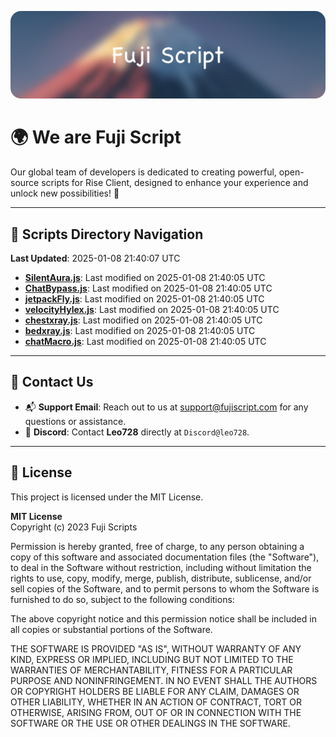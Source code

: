 ![Banner](.github/b.webp)

# 🌍 **We are Fuji Script**

Our global team of developers is dedicated to creating powerful, open-source scripts for Rise Client, designed to enhance your experience and unlock new possibilities! 🌟

---
<!-- SCRIPTS_NAVIGATION_START -->
## 📂 **Scripts Directory Navigation**

**Last Updated**: 2025-01-08 21:40:07 UTC

- **[SilentAura.js](scripts/SilentAura.js)**: Last modified on 2025-01-08 21:40:05 UTC
- **[ChatBypass.js](scripts/ChatBypass.js)**: Last modified on 2025-01-08 21:40:05 UTC
- **[jetpackFly.js](scripts/jetpackFly.js)**: Last modified on 2025-01-08 21:40:05 UTC
- **[velocityHylex.js](scripts/velocityHylex.js)**: Last modified on 2025-01-08 21:40:05 UTC
- **[chestxray.js](scripts/chestxray.js)**: Last modified on 2025-01-08 21:40:05 UTC
- **[bedxray.js](scripts/bedxray.js)**: Last modified on 2025-01-08 21:40:05 UTC
- **[chatMacro.js](scripts/chatMacro.js)**: Last modified on 2025-01-08 21:40:05 UTC

<!-- SCRIPTS_NAVIGATION_END -->

---

## 💬 **Contact Us**  
- 📬 **Support Email**: Reach out to us at [support@fujiscript.com](mailto:support@fujiscript.com) for any questions or assistance.  
- 💬 **Discord**: Contact **Leo728** directly at `Discord@leo728`.

---

## 📜 **License**

This project is licensed under the MIT License.  

**MIT License**  
Copyright (c) 2023 Fuji Scripts  

Permission is hereby granted, free of charge, to any person obtaining a copy of this software and associated documentation files (the "Software"), to deal in the Software without restriction, including without limitation the rights to use, copy, modify, merge, publish, distribute, sublicense, and/or sell copies of the Software, and to permit persons to whom the Software is furnished to do so, subject to the following conditions:  

The above copyright notice and this permission notice shall be included in all copies or substantial portions of the Software.  

THE SOFTWARE IS PROVIDED "AS IS", WITHOUT WARRANTY OF ANY KIND, EXPRESS OR IMPLIED, INCLUDING BUT NOT LIMITED TO THE WARRANTIES OF MERCHANTABILITY, FITNESS FOR A PARTICULAR PURPOSE AND NONINFRINGEMENT. IN NO EVENT SHALL THE AUTHORS OR COPYRIGHT HOLDERS BE LIABLE FOR ANY CLAIM, DAMAGES OR OTHER LIABILITY, WHETHER IN AN ACTION OF CONTRACT, TORT OR OTHERWISE, ARISING FROM, OUT OF OR IN CONNECTION WITH THE SOFTWARE OR THE USE OR OTHER DEALINGS IN THE SOFTWARE.  
